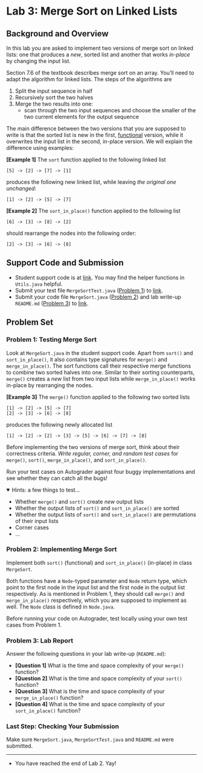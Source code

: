 # Lab 3: Merge Sort on Linked Lists

## Background and Overview

In this lab you are asked to implement two versions of merge sort on linked lists:
one that produces a _new_, sorted list and another that works _in-place_ by changing
the input list.

Section 7.6 of the textbook describes merge sort on an array.
You’ll need to adapt the algorithm for linked lists. The steps of the algorithms are

1. Split the input sequence in half
2. Recursively sort the two halves
3. Merge the two results into one:
   - scan through the two input sequences and choose the smaller of the two
     current elements for the output sequence

The main difference between the two versions that you are supposed to write
is that the sorted list is new in the first, [functional](https://en.wikipedia.org/wiki/Functional_programming)
version, while it overwrites the input list in the second, in-place version.
We will explain the difference using examples:

**[Example 1]** The `sort` function applied to the following linked list

```
[5] -> [2] -> [7] -> [1]
```

produces the following new linked list, while leaving _the original one unchanged_:

```
[1] -> [2] -> [5] -> [7]
```

**[Example 2]** The `sort_in_place()` function applied to the following list

```
[6] -> [3] -> [8] -> [2]
```

should rearrange the nodes into the following order:

```
[2] -> [3] -> [6] -> [8]
```

## Support Code and Submission

+ Student support code is at [link](https://github.com/IUDataStructuresCourse/merge-sort-list-student-support-code).
  You may find the helper functions in `Utils.java` helpful.
+ Submit your test file `MergeSortTest.java` ([Problem 1](#problem-1-testing-merge-sort)) to
  [link](https://autograder.luddy.indiana.edu/web/project/825).
+ Submit your code file `MergeSort.java` ([Problem 2](#problem-2-implementing-merge-sort))
  and lab write-up `README.md` ([Problem 3](#problem-3-lab-report)) to
  [link](https://autograder.luddy.indiana.edu/web/project/707).

## Problem Set

### Problem 1: Testing Merge Sort

Look at `MergeSort.java` in the student support code. Apart from `sort()` and `sort_in_place()`,
it also contains type signatures for `merge()` and `merge_in_place()`. The sort functions call
their respective merge functions to combine two sorted halves into one. Similar to their sorting
counterparts, `merge()` creates a _new_ list from two input lists while `merge_in_place()` works
in-place by rearranging the nodes.

**[Example 3]** The `merge()` function applied to the following two sorted lists

```
[1] -> [2] -> [5] -> [7]
[2] -> [3] -> [6] -> [8]
```

produces the following newly allocated list

```
[1] -> [2] -> [2] -> [3] -> [5] -> [6] -> [7] -> [8]
```

Before implementing the two versions of merge sort, think about their correctness criteria.
_Write regular, corner, and random test cases_ for `merge()`, `sort()`, `merge_in_place()`,
and `sort_in_place()`.

Run your test cases on Autograder against four buggy implementations and see whether they can
catch all the bugs!

<details open="true">
  <summary>Hints: a few things to test...</summary>
  <ul>
    <li>Whether <code>merge()</code> and <code>sort()</code> create <em>new</em> output lists</li>
    <li>Whether the output lists of <code>sort()</code> and <code>sort_in_place()</code> are sorted</li>
    <li>Whether the output lists of <code>sort()</code> and <code>sort_in_place()</code> are permutations
        of their input lists</li>
    <li>Corner cases</li>
    <li>...</li>
  </ul>
</details>

### Problem 2: Implementing Merge Sort

Implement both `sort()` (functional) and `sort_in_place()` (in-place) in class `MergeSort`.

Both functions have a `Node`-typed parameter and `Node` return type, which point to the first node
in the input list and the first node in the output list respectively.
As is mentioned in Problem 1, they should call `merge()` and
`merge_in_place()` respectively, which you are supposed to implement as well.
The `Node` class is defined in `Node.java`.

Before running your code on Autograder, test locally using your own test cases from Problem 1.

### Problem 3: Lab Report

Answer the following questions in your lab write-up (`README.md`):

+ **[Question 1]** What is the time and space complexity of your `merge()` function?
+ **[Question 2]** What is the time and space complexity of your `sort()` function?
+ **[Question 3]** What is the time and space complexity of your `merge_in_place()` function?
+ **[Question 4]** What is the time and space complexity of your `sort_in_place()` function?

### Last Step: Checking Your Submission

Make sure `MergeSort.java`, `MergeSortTest.java` and `README.md` were submitted.

-----------------

* You have reached the end of Lab 2. Yay!
